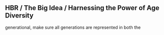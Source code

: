 ## HBR / The Big Idea / Harnessing the Power of Age Diversity

generational, make sure all generations are represented in both the